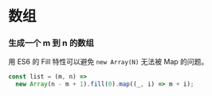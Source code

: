 # 数组

<!-- toc -->

### 生成一个 m 到 n 的数组

用 ES6 的 Fill 特性可以避免 `new Array(N)` 无法被 Map 的问题。

```js
const list = (m, n) =>
  new Array(n - m + 1).fill(0).map((_, i) => m + i);
```

